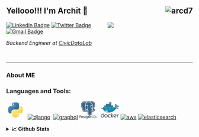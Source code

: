 <h2>Yellooo!!! I'm Archit 👋 <img src="https://komarev.com/ghpvc/?username=arcd7&label=Profile%20views&color=0e75b6&style=flat" alt="arcd7" height="20" align="right" /></h2>

<img align='right' src="https://media.giphy.com/media/v1.Y2lkPTc5MGI3NjExa2l2NWVoa253djZuM2ozdXRxcWN6bHpjNmx2eDcyczZ5NjBwOWUydCZlcD12MV9pbnRlcm5hbF9naWZfYnlfaWQmY3Q9Zw/Ua1TFpjzbleD0eNDn1/giphy.gif" width="230" />

[![Linkedin Badge](https://img.shields.io/badge/-architdubey-blue?style=flat&logo=Linkedin&logoColor=white&link=https://www.linkedin.com/in/architdubey/)](https://www.linkedin.com/in/architdubey/)
[![Twitter Badge](https://img.shields.io/badge/-@imarchitdubey-1ca0f1?style=flat&labelColor=1ca0f1&logo=twitter&logoColor=white&link=https://twitter.com/imarchitdubey)](https://twitter.com/imarchitdubey)
[![Gmail Badge](https://img.shields.io/badge/-Gmail-c14438?style=flat&logo=Gmail&logoColor=white&link=mailto:pokemongochamp47@gmail.com)](mailto:pokemongochamp47@gmail.com)


<p><em>Backend Engineer at <a href="https://civicdatalab.in/team">CivicDataLab</a></em></p>
<br>

---
### About ME

<h3 align="left">Languages and Tools:</h3>
<p>
  <a href="https://www.python.org"> <img src="https://raw.githubusercontent.com/devicons/devicon/master/icons/python/python-original.svg" alt="python" height="50" /></a>&nbsp; 
  <a href="https://www.djangoproject.com/" target="_blank" rel="noreferrer"> <img src="https://cdn.worldvectorlogo.com/logos/django.svg" alt="django" height="50" /></a>&nbsp; 
  <a href="https://graphql.org" target="_blank" rel="noreferrer"> <img src="https://www.vectorlogo.zone/logos/graphql/graphql-icon.svg" alt="graphql" height="50" /></a>
  <a href="https://www.postgresql.org" target="_blank" rel="noreferrer"> <img src="https://raw.githubusercontent.com/devicons/devicon/master/icons/postgresql/postgresql-original-wordmark.svg" alt="postgresql" height="50" /></a>&nbsp;
  <a href="https://www.docker.com/" target="_blank" rel="noreferrer"> <img src="https://raw.githubusercontent.com/devicons/devicon/master/icons/docker/docker-original-wordmark.svg" alt="docker" height="50" /></a> 
  <a href="https://aws.amazon.com" target="_blank" rel="noreferrer"> <img src="https://futurumresearch.com/wp-content/uploads/2020/01/aws-logo.png" alt="aws" height="50" /></a>
  <a href="https://www.elastic.co" target="_blank" rel="noreferrer"> <img src="https://www.vectorlogo.zone/logos/elastic/elastic-icon.svg" alt="elasticsearch" height="45" /></a>
</p>

<details>
  <summary><b>📈 Github Stats</b></summary>

  <br>
  <img height="180em" src="https://github-readme-stats.vercel.app/api?username=arcd7&show_icons=true&locale=en&hide_border=true&&count_private=true&include_all_commits=true&theme=dracula" alt="arcd7" />
  <img height="180em" src="https://github-readme-stats.vercel.app/api/top-langs?username=arcd7&show_icons=true&locale=en&layout=compact&hide_border=true&theme=dracula" alt="arcd7" />
  
  <br>
  <img height="180" width="180" src="https://media.giphy.com/media/Vz8cX98wN8jUwmeIBB/giphy.gif?cid=ecf05e47kccdr93uzbher22ntra9x5adbu42dqjo3ii4yiq1&ep=v1_gifs_related&rid=giphy.gif&ct=g" />
  <img height="180em" src="https://github-readme-streak-stats.herokuapp.com/?user=arcd7&theme=dracula" alt="arcd7" />
  <img height="180" width="180" src="https://media.giphy.com/media/wyIkZm78vKsZCMx5tc/giphy.gif?cid=790b7611jhaa7km062pswtxn9j8qiwmhola5cbv3k3dr0k1e&ep=v1_gifs_search&rid=giphy.gif&ct=g" />
  
  </details>

